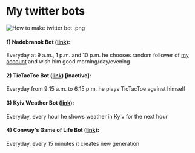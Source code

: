 # My twitter bots

![How to make twitter bot .png](https://github.com/tonyshkurenko/Bots/blob/master/twitter_bot.png "How to make a twitter bot .png")

#### 1) Nadobranok Bot ([link](https://twitter.com/nadobranok)):

Everyday at 9 a.m., 1 p.m. and 10 p.m. he chooses random follower of [my account](https://twitter.com/tonyshkurenko) and wish him good morning/day/evening

#### 2) TicTacToe Bot ([link](https://twitter.com/BotTicTacToe)) [inactive]:

Everyday from 9:15 a.m. to 6:15 p.m. he plays TicTacToe against himself

#### 3) Kyiv Weather Bot ([link](https://twitter.com/kyivweatherbot)):

Everyday, every hour he shows weather in Kyiv for the next hour

#### 4) Conway's Game of Life Bot ([link](https://twitter.com/botgameoflife)):

Everyday, every 15 minutes it creates new generation
